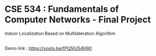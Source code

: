 # CSE 534 : Fundamentals of Computer Networks - Final Project
Indoor Localization Based on Multilateration Algorithm<br><br>

Demo link : https://youtu.be/fPQ5IUS4H90
